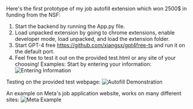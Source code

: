 Here's the first prototype of my job autofill extension which won 2500$ in funding from the NSF:

1. Start the backend by running the App.py file.
2. Load unpacked extension by going to chrome extensions, enable developer mode, load unpacked, and load the extension folder.
3. Start GPT-4 free https://github.com/xiangsx/gpt4free-ts and run it on the default port.
4. Feel free to test it out on the provided test.html or any site of your choosing!
Examples:
Start by entering your information:
![Entering Information](https://github.com/mmuk2002/Autofill-AI/assets/33865770/4f5ce380-8dad-4d0d-9118-3bbf148ae2cb)

Testing on the provided test webpage:
![Autofill Demonstration](https://github.com/mmuk2002/Autofill-AI/assets/33865770/d5117f7c-ea7a-4dc5-98b6-2784a39ab230)

An example on Meta's job application website, works on many different sites:
![Meta Example](https://github.com/mmuk2002/Autofill-AI/assets/33865770/f1175071-0a96-4b98-a2d5-8077a60368c1)
